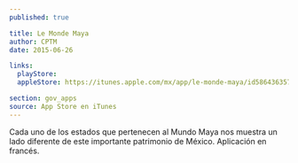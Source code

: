 ```yaml
---
published: true

title: Le Monde Maya
author: CPTM
date: 2015-06-26

links:
  playStore:
  appleStore: https://itunes.apple.com/mx/app/le-monde-maya/id586436357?mt=8

section: gov_apps
source: App Store en iTunes
---
```

Cada uno de los estados que pertenecen al Mundo Maya nos muestra un lado diferente de este importante patrimonio de México. Aplicación en francés.
